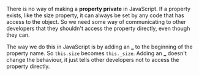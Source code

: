 There is no way of making a **property private** in JavaScript. If a property exists, like the size property, it can always be set by any code that has access to the object. So we need some way of communicating to other developers that they shouldn't access the property directly, even though they can.

The way we do this in JavaScript is by adding an **_** to the beginning of the property name. So `this.size` becomes `this._size`. Adding an **_** doesn't change the behaviour, it just tells other developers not to access the property directly.
